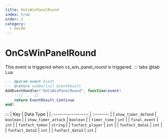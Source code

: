 ```yaml
---
title: OnCsWinPanelRound
index: true
order: 2
category:
  - Guide
---
```


# OnCsWinPanelRound
This event is triggered when cs_win_panel_round is triggered.
::: tabs
@tab Lua
```lua
--- @param event Event
--- @return number|nil EventResult
AddEventHandler("OnCsWinPanelRound", function(event)
    --[[ ... ]]
    return EventResult.Continue
end)
```

:::
|         Key         | Data Type |
| :-----------------: | :-------: |
| `show_timer_defend` | `boolean` |
| `show_timer_attack` | `boolean` |
|     `timer_time`    |   `int`   |
|    `final_event`    |   `int`   |
|   `funfact_token`   |  `string` |
|   `funfact_player`  |   `int`   |
|   `funfact_data1`   |   `int`   |
|   `funfact_data2`   |   `int`   |
|   `funfact_data3`   |   `int`   |